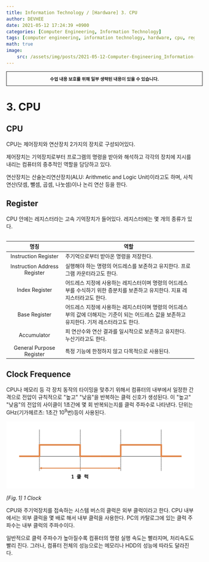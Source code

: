 ```yaml
---
title: Information Technology / [Hardware] 3. CPU
author: DEVHEE
date: 2021-05-12 17:24:39 +0900
categories: [Computer Engineering, Information Technology]
tags: [computer engineering, information technology, hardware, cpu, register, clock, frequence]
math: true
image:
    src: /assets/img/posts/2021-05-12-Computer-Engineering_Information-Technology_Hardware-3-CPU/preview.jpg
---
```


<div style="border:1px solid; padding:10px; margin-bottom: 20px; width: 100%; text-align: center;">
<b style="font-size: 0.85em;">수업 내용 보호를 위해 일부 생략된 내용이 있을 수 있습니다.</b><br>
</div>

# **3. CPU**

## **CPU**

CPU는 제어장치와 연산장치 2가지의 장치로 구성되어있다.

제어장치는 기억장치로부터 프로그램의 명령을 받아와 해석하고 각각의 장치에 지시를 내리는 컴퓨터의 중추적인 역할을 담당하고 있다.

연산장치는 산술논리연산장치(ALU: Arithmetic and Logic Unit)이라고도 하며, 사칙연산(덧셈, 뺄셈, 곱셈, 나눗셈)이나 논리 연산 등을 한다.

## **Register**

CPU 안에는 레지스터라는 고속 기억장치가 들어있다. 레지스터에는 몇 개의 종류가 있다.

<table class="GeneratedTable" style="margin-top: 30px; margin-bottom: 20px;">
  <thead>
    <tr>
      <th style="text-align: center;">명칭</th>
      <th style="text-align: center;">역할</th>
    </tr>
  </thead>
  <tbody>
    <tr>
      <td style="text-align: center; width: 30%">Instruction Register</td>
      <td>주기억으로부터 받아온 명령을 저장한다.</td>
    </tr>
    <tr>
      <td style="text-align: center;">Instruction Address Register</td>
      <td>실행해야 하는 명령의 어드레스를 보존하고 유지한다. 프로그램 카운터라고도 한다.</td>
    </tr>
    <tr>
      <td style="text-align: center;">Index Register</td>
      <td>어드레스 지정에 사용하는 레지스터이며 명령의 어드레스부를 수식하기 위한 증분치를 보존하고 유지한다. 지표 레지스터라고도 한다.</td>
    </tr>
    <tr>
      <td style="text-align: center;">Base Register</td>
      <td>어드레스 지정에 사용하는 레지스터이며 명령의 어드레스부의 값에 더해지는 기준이 되는 어드레스 값을 보존하고 유지한다. 기저 레스터라고도 한다.</td>
    </tr>
    <tr>
      <td style="text-align: center;">Accumulator</td>
      <td>피 연산수와 연산 결과를 일시적으로 보존하고 유지한다. 누산기라고도 한다.</td>
    </tr>
    <tr>
      <td style="text-align: center;">General Purpose Register</td>
      <td>특정 기능에 한정하지 않고 다목적으로 사용된다.</td>
    </tr>
  </tbody>
</table>

## **Clock Frequence**

CPU나 메모리 등 각 장치 동작의 타이밍을 맞추기 위해서 컴퓨터의 내부에서 일정한 간격으로 전압이 규칙적으로 "높고" "낮음"을 반복하는 클럭 신호가 생성된다. 이 "높고" "낮음"의 전압의 사이클이 1초간에 몇 회 반복되는지를 클럭 주파수로 나타낸다. 단위는 GHz(기가헤르츠: 1초간 $10^9$번)등이 사용된다.

![Fig. 1](/assets/img/posts/2021-05-12-Computer-Engineering_Information-Technology_Hardware-3-CPU/fig_1.png)

*$[Fig.\,1]$ 1 Clock*

CPU와 주기억장치를 접속하는 시스템 버스의 클럭은 외부 클럭이라고 한다. CPU 내부에서는 외부 클럭을 몇 배로 해서 내부 클럭을 사용한다. PC의 카탈로그에 있는 클럭 주파수는 내부 클럭의 주파수이다.

일반적으로 클럭 주파수가 높아질수록 컴퓨터의 명령 실행 속도는 빨라지며, 처리속도도 빨리 진다. 그러나, 컴퓨터 전체의 성능으로는 메모리나 HDD의 성능에 따라도 달라진다.